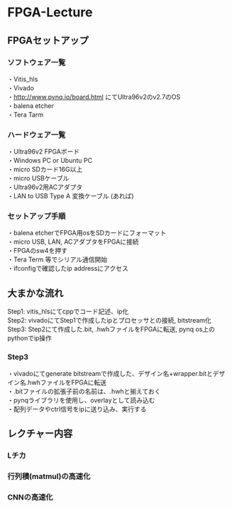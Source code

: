# FPGA-Lecture

## FPGAセットアップ

### ソフトウェア一覧
・Vitis_hls  
・Vivado  
・http://www.pynq.io/board.html にてUltra96v2のv2.7のOS  
・balena etcher  
・Tera Tarm
### ハードウェア一覧
・Ultra96v2 FPGAボード  
・Windows PC or Ubuntu PC  
・micro SDカード16G以上  
・micro USBケーブル  
・Ultra96v2用ACアダプタ  
・LAN to USB Type A 変換ケーブル (あれば)  
###  セットアップ手順
・balena etcherでFPGA用osをSDカードにフォーマット  
・micro USB, LAN, ACアダプタをFPGAに接続  
・FPGAのsw4を押す  
・Tera Term 等でシリアル通信開始  
・ifconfigで確認したip addressにアクセス  

## 大まかな流れ
Step1: vitis_hlsにてcppでコード記述、ip化  
Step2: vivadoにてStep1で作成したipとプロセッサとの接続, bitstream化  
Step3: Step2にて作成した.bit, .hwhファイルをFPGAに転送, pynq os上のpythonでip操作  

### Step3
・vivadoにてgenerate bitstreamで作成した、デザイン名+wrapper.bitとデザイン名.hwhファイルをFPGAに転送  
・.bitファイルの拡張子前の名前は、.hwhと揃えておく  
・pynqライブラリを使用し、overlayとして読み込む  
・配列データやctrl信号をipに送り込み、実行する  

## レクチャー内容
### Lチカ
### 行列積(matmul)の高速化
### CNNの高速化

